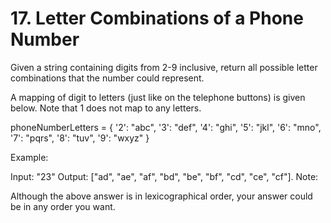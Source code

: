 # 17. Letter Combinations of a Phone Number

Given a string containing digits from 2-9 inclusive, return all possible letter combinations that the number could represent.

A mapping of digit to letters (just like on the telephone buttons) is given below. Note that 1 does not map to any letters.

phoneNumberLetters = {
  '2': "abc",
  '3': "def",
  '4': "ghi",
  '5': "jkl",
  '6': "mno",
  '7': "pqrs",
  '8': "tuv",
  '9': "wxyz"
}

Example:

Input: "23"
Output: ["ad", "ae", "af", "bd", "be", "bf", "cd", "ce", "cf"].
Note:

Although the above answer is in lexicographical order, your answer could be in any order you want.